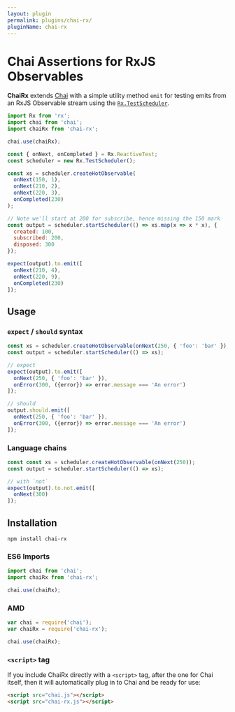 ```yaml
---
layout: plugin
permalink: plugins/chai-rx/
pluginName: chai-rx
---
```


# Chai Assertions for RxJS Observables

**ChaiRx** extends [Chai](http://chaijs.com/) with a simple utility method `emit` for testing emits from an RxJS Observable stream using the [`Rx.TestScheduler`](https://github.com/Reactive-Extensions/RxJS/blob/master/doc/api/testing/testscheduler.md).

```javascript
import Rx from 'rx';
import chai from 'chai';
import chaiRx from 'chai-rx';

chai.use(chaiRx);

const { onNext, onCompleted } = Rx.ReactiveTest;
const scheduler = new Rx.TestScheduler();

const xs = scheduler.createHotObservable(
  onNext(150, 1),
  onNext(210, 2),
  onNext(220, 3),
  onCompleted(230)
);

// Note we'll start at 200 for subscribe, hence missing the 150 mark
const output = scheduler.startScheduler(() => xs.map(x => x * x), {
  created: 100,
  subscribed: 200,
  disposed: 300
});

expect(output).to.emit([
  onNext(210, 4),
  onNext(220, 9),
  onCompleted(230)
]);

```

## Usage

### `expect` / `should` syntax

```javascript
const xs = scheduler.createHotObservable(onNext(250, { 'foo': 'bar' }), onError(300, new Error('An error')));
const output = scheduler.startScheduler(() => xs);

// expect
expect(output).to.emit([
  onNext(250, { 'foo': 'bar' }),
  onError(300, ({error}) => error.message === 'An error')
]);

// should
output.should.emit([
  onNext(250, { 'foo': 'bar' }),
  onError(300, ({error}) => error.message === 'An error')
]);
```

### Language chains

```javascript
const const xs = scheduler.createHotObservable(onNext(250));
const output = scheduler.startScheduler(() => xs);

// with `not`
expect(output).to.not.emit([
  onNext(300)
]);

```

## Installation

```shell
npm install chai-rx
```

### ES6 Imports

```javascript
import chai from 'chai';
import chaiRx from 'chai-rx';

chai.use(chaiRx);
```

### AMD

```javascript
var chai = require('chai');
var chaiRx = require('chai-rx');

chai.use(chaiRx);
```

### `<script>` tag

If you include ChaiRx directly with a `<script>` tag, after the one for Chai itself, then it will automatically plug in to Chai and be ready for use:

```html
<script src="chai.js"></script>
<script src="chai-rx.js"></script>
```
